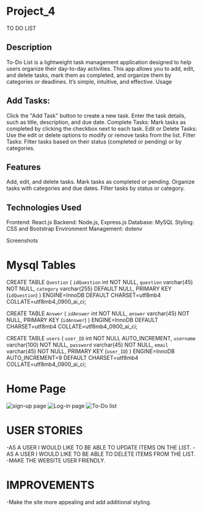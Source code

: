# Project_4
TO DO LIST
## Description
To-Do List is a lightweight task management application designed to help users organize their day-to-day activities. This app allows you to add, edit, and delete tasks, mark them as completed, and organize them by categories or deadlines. It’s simple, intuitive, and effective.
Usage

## Add Tasks:
Click the "Add Task" button to create a new task. Enter the task details, such as title, description, and due date.
Complete Tasks:
Mark tasks as completed by clicking the checkbox next to each task.
Edit or Delete Tasks:
Use the edit or delete options to modify or remove tasks from the list.
Filter Tasks:
Filter tasks based on their status (completed or pending) or by categories.

## Features

Add, edit, and delete tasks.
Mark tasks as completed or pending.
Organize tasks with categories and due dates.
Filter tasks by status or category.

## Technologies Used

Frontend: React.js
Backend: Node.js, Express.js
Database: MySQL
Styling: CSS and Bootstrap
Environment Management: dotenv

Screenshots
# Mysql Tables 
 CREATE TABLE `Question` (
  `idQuestion` int NOT NULL,
  `question` varchar(45) NOT NULL,
  `category` varchar(255) DEFAULT NULL,
  PRIMARY KEY (`idQuestion`)
) ENGINE=InnoDB DEFAULT CHARSET=utf8mb4 COLLATE=utf8mb4_0900_ai_ci;

CREATE TABLE `Answer` (
  `idAnswer` int NOT NULL,
  `answer` varchar(45) NOT NULL,
  PRIMARY KEY (`idAnswer`)
) ENGINE=InnoDB DEFAULT CHARSET=utf8mb4 COLLATE=utf8mb4_0900_ai_ci;

CREATE TABLE `users` (
  `user_ID` int NOT NULL AUTO_INCREMENT,
  `username` varchar(100) NOT NULL,
  `password` varchar(45) NOT NULL,
  `email` varchar(45) NOT NULL,
  PRIMARY KEY (`user_ID`)
) ENGINE=InnoDB AUTO_INCREMENT=9 DEFAULT CHARSET=utf8mb4 COLLATE=utf8mb4_0900_ai_ci;


# Home Page
![sign-up page](image.png)
![Log-in page](image-1.png)
![To-Do list](image-2.png)



# USER STORIES
-AS A USER I WOULD LIKE TO BE ABLE TO UPDATE ITEMS ON THE LIST.
-AS A USER I WOULD LIKE TO BE ABLE TO DELETE ITEMS FROM THE LIST. 
-MAKE THE WEBSITE USER FRIENDLY. 

# IMPROVEMENTS
-Make the site more appealing and add additional styling.